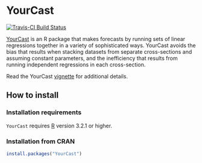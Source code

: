 # YourCast

[![Travis-CI Build Status](https://travis-ci.org/IQSS/YourCast.png?branch=master)](https://travis-ci.org/IQSS/YourCast)

[YourCast][] is an R package that makes forecasts by running sets of linear regressions together in a variety of sophisticated ways. YourCast avoids the bias that results when stacking datasets from separate cross-sections and assuming constant parameters, and the inefficiency that results from running independent regressions in each cross-section.

Read the YourCast [vignette][] for additional details.

## How to install

### Installation requirements
`YourCast` requires [R][] version 3.2.1 or higher.

### Installation from CRAN
```R
install.packages("YourCast")
```

[vignette]: http://cran.r-project.org/web/packages/YourCast/vignettes/YourCast.pdf
[YourCast]: http://gking.harvard.edu/yourcast
[R]: http://cran.r-project.org
